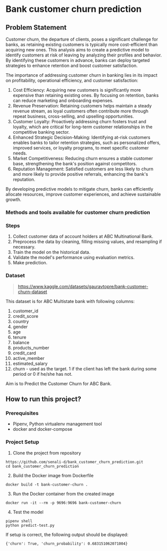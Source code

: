 # Bank customer churn prediction

## Problem Statement

Customer churn, the departure of clients, poses a significant challenge for banks, as retaining existing customers is typically more cost-efficient than acquiring new ones. This analysis aims to create a predictive model to identify customers at risk of leaving by analyzing their profiles and behavior. By identifying these customers in advance, banks can deploy targeted strategies to enhance retention and boost customer satisfaction.

The importance of addressing customer churn in banking lies in its impact on profitability, operational efficiency, and customer satisfaction:

1. Cost Efficiency: Acquiring new customers is significantly more expensive than retaining existing ones. By focusing on retention, banks can reduce marketing and onboarding expenses.
2. Revenue Preservation: Retaining customers helps maintain a steady revenue stream, as loyal customers often contribute more through repeat business, cross-selling, and upselling opportunities.
3. Customer Loyalty: Proactively addressing churn fosters trust and loyalty, which are critical for long-term customer relationships in the competitive banking sector.
4. Enhanced Strategic Decision-Making: Identifying at-risk customers enables banks to tailor retention strategies, such as personalized offers, improved services, or loyalty programs, to meet specific customer needs.
5. Market Competitiveness: Reducing churn ensures a stable customer base, strengthening the bank's position against competitors.
6. Reputation Management: Satisfied customers are less likely to churn and more likely to provide positive referrals, enhancing the bank's reputation.

By developing predictive models to mitigate churn, banks can efficiently allocate resources, improve customer experiences, and achieve sustainable growth.

### Methods and tools available for customer churn prediction

### Steps
1. Collect customer data of account holders at ABC Multinational Bank.
2. Preprocess the data by cleaning, filling missing values, and resampling if necessary.
3. Train the model on the historical data.
5. Validate the model's performance using evaluation metrics.
6. Make prediction.

### Dataset

> https://www.kaggle.com/datasets/gauravtopre/bank-customer-churn-dataset

This dataset is for ABC Multistate bank with following columns:

1. customer_id
2. credit_score
3. country
4. gender
5. age
6. tenure
7. balance
8. products_number
9. credit_card
10. active_member
11. estimated_salary
12. churn - used as the target. 1 if the client has left the bank during some period or 0 if he/she has not.

Aim is to Predict the Customer Churn for ABC Bank.

## How to run this project?

### Prerequisites

- Pipenv, Python virtualenv management tool
- docker and docker-compose

### Project Setup

1. Clone the project from repository

``` 
https://github.com/senali-d/bank_customer_churn_prediction.git
cd bank_customer_churn_prediction
```

2. Build the Docker image from Dockerfile

```
docker build -t bank-customer-churn .
```

3. Run the Docker container from the created image

```
docker run -it --rm -p 9696:9696 bank-customer-churn
```

4. Test the model

```
pipenv shell
python predict-test.py 
```

If setup is correct, the following output should be displayed:

```
{'churn': True, 'churn_probability': 0.683151062071004}
```

